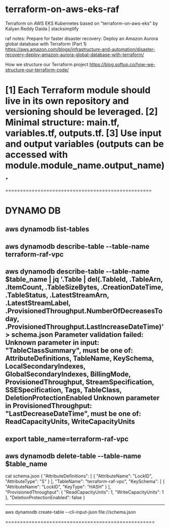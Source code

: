 # terraform-on-aws-eks-raf
Terraform on AWS EKS Kubernetes
based on "terraform-on-aws-eks" by Kalyan Reddy Daida | stacksimplify 

raf notes:
Prepare for faster disaster recovery: Deploy an Amazon Aurora global database with Terraform (Part 1)
https://aws.amazon.com/blogs/infrastructure-and-automation/disaster-recovery-deploy-amazon-aurora-global-database-with-terraform/

How we structure our Terraform project
https://blog.softup.co/how-we-structure-our-terraform-code/


[1] Each Terraform module should live in its own repository and versioning should be leveraged.
[2] Minimal structure: main.tf, variables.tf, outputs.tf.
[3] Use input and output variables (outputs can be accessed with module.module_name.output_name).
==================================================
==================================================
# DYNAMO DB

aws dynamodb list-tables
----
aws dynamodb describe-table --table-name terraform-raf-vpc
----
aws dynamodb describe-table --table-name $table_name | jq '.Table | del(.TableId, .TableArn, .ItemCount, .TableSizeBytes, .CreationDateTime, .TableStatus, .LatestStreamArn, .LatestStreamLabel, .ProvisionedThroughput.NumberOfDecreasesToday, .ProvisionedThroughput.LastIncreaseDateTime)' > schema.json
Parameter validation failed:
Unknown parameter in input: "TableClassSummary", must be one of: AttributeDefinitions, TableName, KeySchema, LocalSecondaryIndexes, GlobalSecondaryIndexes, BillingMode, ProvisionedThroughput, StreamSpecification, SSESpecification, Tags, TableClass, DeletionProtectionEnabled
Unknown parameter in ProvisionedThroughput: "LastDecreaseDateTime", must be one of: ReadCapacityUnits, WriteCapacityUnits
----
export table_name=terraform-raf-vpc
----
aws dynamodb delete-table --table-name $table_name
----
cat schema.json
{
  "AttributeDefinitions": [
    {
      "AttributeName": "LockID",
      "AttributeType": "S"
    }
  ],
  "TableName": "terraform-raf-vpc",
  "KeySchema": [
    {
      "AttributeName": "LockID",
      "KeyType": "HASH"
    }
  ],
  "ProvisionedThroughput": {
    "ReadCapacityUnits": 1,
    "WriteCapacityUnits": 1
  },
  "DeletionProtectionEnabled": false
}

----
aws dynamodb create-table --cli-input-json file://schema.json

===================================================


